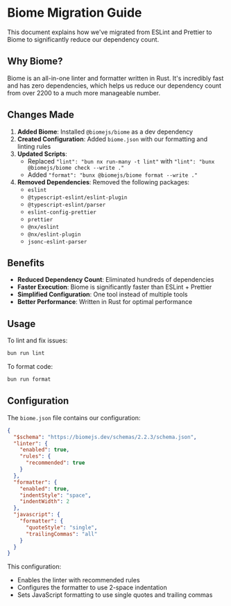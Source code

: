 # Biome Migration Guide

This document explains how we've migrated from ESLint and Prettier to Biome to significantly reduce our dependency count.

## Why Biome?

Biome is an all-in-one linter and formatter written in Rust. It's incredibly fast and has zero dependencies, which helps us reduce our dependency count from over 2200 to a much more manageable number.

## Changes Made

1. **Added Biome**: Installed `@biomejs/biome` as a dev dependency
2. **Created Configuration**: Added `biome.json` with our formatting and linting rules
3. **Updated Scripts**: 
   - Replaced `"lint": "bun nx run-many -t lint"` with `"lint": "bunx @biomejs/biome check --write ."`
   - Added `"format": "bunx @biomejs/biome format --write ."`
4. **Removed Dependencies**: Removed the following packages:
   - `eslint`
   - `@typescript-eslint/eslint-plugin`
   - `@typescript-eslint/parser`
   - `eslint-config-prettier`
   - `prettier`
   - `@nx/eslint`
   - `@nx/eslint-plugin`
   - `jsonc-eslint-parser`

## Benefits

- **Reduced Dependency Count**: Eliminated hundreds of dependencies
- **Faster Execution**: Biome is significantly faster than ESLint + Prettier
- **Simplified Configuration**: One tool instead of multiple tools
- **Better Performance**: Written in Rust for optimal performance

## Usage

To lint and fix issues:
```bash
bun run lint
```

To format code:
```bash
bun run format
```

## Configuration

The `biome.json` file contains our configuration:

```json
{
  "$schema": "https://biomejs.dev/schemas/2.2.3/schema.json",
  "linter": {
    "enabled": true,
    "rules": {
      "recommended": true
    }
  },
  "formatter": {
    "enabled": true,
    "indentStyle": "space",
    "indentWidth": 2
  },
  "javascript": {
    "formatter": {
      "quoteStyle": "single",
      "trailingCommas": "all"
    }
  }
}
```

This configuration:
- Enables the linter with recommended rules
- Configures the formatter to use 2-space indentation
- Sets JavaScript formatting to use single quotes and trailing commas